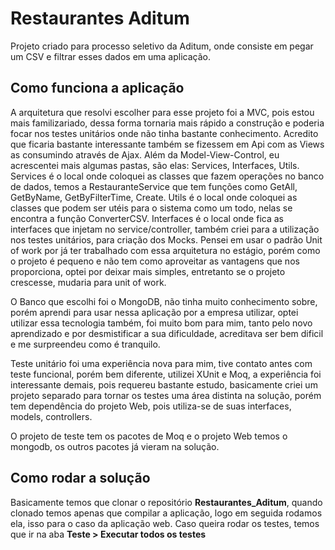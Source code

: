 # Restaurantes Aditum
Projeto criado para processo seletivo da Aditum, onde consiste em pegar um CSV e filtrar esses dados em uma aplicação.

<h2>Como funciona a aplicação</h2>
<p>A arquitetura que resolvi escolher para esse projeto foi a MVC, pois estou mais familizariado, dessa forma tornaria mais rápido a construção e poderia focar nos testes unitários onde não tinha bastante conhecimento. Acredito que ficaria bastante interessante também se fizessem em Api com as Views as consumindo através de Ajax. Além da Model-View-Control, eu acrescentei mais algumas pastas, são elas: Services, Interfaces, Utils. Services é o local onde coloquei as classes que fazem operações no banco de dados, temos a RestauranteService que tem funções como GetAll, GetByName, GetByFilterTime, Create. Utils é o local onde coloquei as classes que podem ser utéis para o sistema como um todo, nelas se encontra a função ConverterCSV. Interfaces é o local onde fica as interfaces que injetam no service/controller, também criei para a utilização nos testes unitários, para criação dos Mocks. Pensei em usar o padrão Unit of work por já ter trabalhado com essa arquitetura no estágio, porém como o projeto é pequeno e não tem como aproveitar as vantagens que nos proporciona, optei por deixar mais simples, entretanto se o projeto crescesse, mudaria para unit of work.</p><p> O Banco que escolhi foi o MongoDB, não tinha muito conhecimento sobre, porém aprendi para usar nessa aplicação por a empresa utilizar, optei utilizar essa tecnologia também, foi muito bom para mim, tanto pelo novo aprendizado e por desmistificar a sua dificuldade, acreditava ser bem dificil e me surpreendeu como é tranquilo. </p><p>Teste unitário foi uma experiência nova para mim, tive contato antes com teste funcional, porém bem diferente, utilizei XUnit e Moq, a experiência foi interessante demais, pois requereu bastante estudo, basicamente criei um projeto separado para tornar os testes uma área distinta na solução, porém tem dependência do projeto Web, pois utiliza-se de suas interfaces, models, controllers.</p><p>O projeto de teste tem os pacotes de Moq e o projeto Web temos o mongodb, os outros pacotes já vieram na solução.</p>

<h2>Como rodar a solução</h2>

<p>Basicamente temos que clonar o repositório <b>Restaurantes_Aditum</b>, quando clonado temos apenas que compilar a aplicação, logo em seguida rodamos ela, isso para o caso da aplicação web. Caso queira rodar os testes, temos que ir na aba <b>Teste > Executar todos os testes</b></p>
